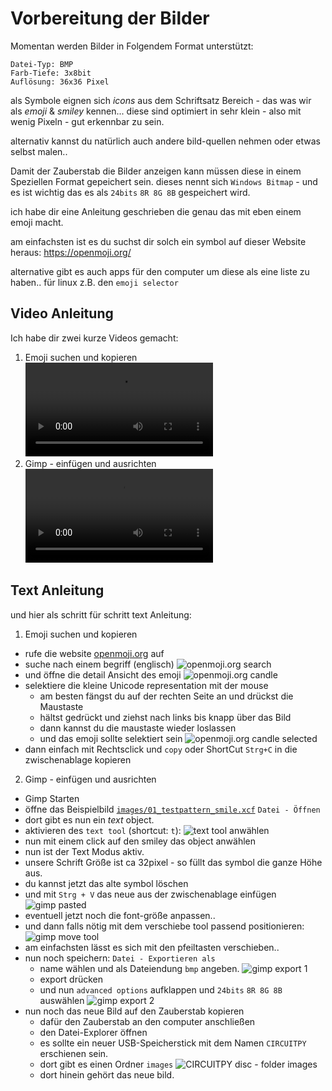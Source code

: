 # Vorbereitung der Bilder

Momentan werden Bilder in Folgendem Format unterstützt:

```
Datei-Typ: BMP
Farb-Tiefe: 3x8bit
Auflösung: 36x36 Pixel
```

als Symbole eignen sich _icons_ aus dem Schriftsatz Bereich -
das was wir als _emoji_ & _smiley_ kennen...
diese sind optimiert in sehr klein - also mit wenig Pixeln - gut erkennbar zu sein.

alternativ kannst du natürlich auch andere bild-quellen nehmen oder etwas selbst malen..

Damit der Zauberstab die Bilder anzeigen kann müssen diese in einem Speziellen Format gepeichert sein.
dieses nennt sich `Windows Bitmap` - und es ist wichtig das es als `24bits` `8R 8G 8B` gespeichert wird.

ich habe dir eine Anleitung geschrieben die genau das mit eben einem emoji macht.

am einfachsten ist es du suchst dir solch ein symbol auf dieser Website heraus:
https://openmoji.org/

alternative gibt es auch apps für den computer um diese als eine liste zu haben..
für linux z.B. den `emoji selector`

## Video Anleitung

Ich habe dir zwei kurze Videos gemacht:

1. Emoji suchen und kopieren
   <video src="openmoji.org%20search%20and%20copy%20%20candle.mp4" controls title="Title"></video>
2. Gimp - einfügen und ausrichten
   <video src="gimp%20paste%20candle.mp4" controls title="Title"></video>

## Text Anleitung

und hier als schritt für schritt text Anleitung:

1. Emoji suchen und kopieren

-   rufe die website [openmoji.org](https://openmoji.org/) auf
-   suche nach einem begriff (englisch)
    ![openmoji.org search](<openmoji.org search.png>)
-   und öffne die detail Ansicht des emoji
    ![openmoji.org candle](<openmoji.org candle.png>)
-   selektiere die kleine Unicode representation mit der mouse
    -   am besten fängst du auf der rechten Seite an und drückst die Maustaste
    -   hältst gedrückt und ziehst nach links bis knapp über das Bild
    -   dann kannst du die maustaste wieder loslassen
    -   und das emoji sollte selektiert sein
        ![openmoji.org candle selected](<openmoji.org candle selected.png>)
-   dann einfach mit Rechtsclick und `copy` oder ShortCut `Strg+C` in die zwischenablage kopieren

2. Gimp - einfügen und ausrichten

-   Gimp Starten
-   öffne das Beispielbild [`images/01_testpattern_smile.xcf`](./../../CIRCUITPY_disc/images/01_testpattern_smile.xcf) `Datei - Öffnen`
-   dort gibt es nun ein _text_ object.
-   aktivieren des `text tool` (shortcut: `t`):
    ![text tool anwählen](<gimp text tool.png>)
-   nun mit einem click auf den smiley das object anwählen
-   nun ist der Text Modus aktiv.
-   unsere Schrift Größe ist ca 32pixel - so füllt das symbol die ganze Höhe aus.
-   du kannst jetzt das alte symbol löschen
-   und mit `Strg + V` das neue aus der zwischenablage einfügen
    ![gimp pasted](<gimp candle paste.png>)
-   eventuell jetzt noch die font-größe anpassen..
-   und dann falls nötig mit dem verschiebe tool passend positionieren:
    ![gimp move tool](<gimp move tool.png>)
-   am einfachsten lässt es sich mit den pfeiltasten verschieben..
-   nun noch speichern: `Datei - Exportieren als`
    -   name wählen und als Dateiendung `bmp` angeben.
        ![gimp export 1](<gimp export 1.png>)
    -   export drücken
    -   und nun `advanced options` aufklappen und `24bits` `8R 8G 8B` auswählen
        ![gimp export 2](<gimp export 2.png>)
-   nun noch das neue Bild auf den Zauberstab kopieren
    -   dafür den Zauberstab an den computer anschließen
    -   den Datei-Explorer öffnen
    -   es sollte ein neuer USB-Speicherstick mit dem Namen `CIRCUITPY` erschienen sein.
    -   dort gibt es einen Ordner `images`
        ![CIRCUITPY disc - folder images](<dolphin CIRCUITPY disc - folder images.png>)
    -   dort hinein gehört das neue bild.
